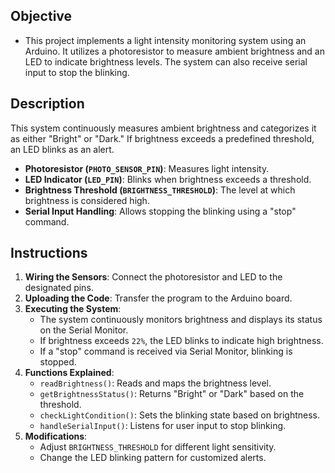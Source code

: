 ## Objective
- This project implements a light intensity monitoring system using an Arduino. It utilizes a photoresistor to measure ambient brightness and an LED to indicate brightness levels. The system can also receive serial input to stop the blinking.

## Description
This system continuously measures ambient brightness and categorizes it as either "Bright" or "Dark." If brightness exceeds a predefined threshold, an LED blinks as an alert.

- **Photoresistor (`PHOTO_SENSOR_PIN`)**: Measures light intensity.
- **LED Indicator (`LED_PIN`)**: Blinks when brightness exceeds a threshold.
- **Brightness Threshold (`BRIGHTNESS_THRESHOLD`)**: The level at which brightness is considered high.
- **Serial Input Handling**: Allows stopping the blinking using a "stop" command.

## Instructions
1. **Wiring the Sensors**: Connect the photoresistor and LED to the designated pins.
2. **Uploading the Code**: Transfer the program to the Arduino board.
3. **Executing the System**:
   - The system continuously monitors brightness and displays its status on the Serial Monitor.
   - If brightness exceeds `22%`, the LED blinks to indicate high brightness.
   - If a "stop" command is received via Serial Monitor, blinking is stopped.
4. **Functions Explained**:
   - `readBrightness()`: Reads and maps the brightness level.
   - `getBrightnessStatus()`: Returns "Bright" or "Dark" based on the threshold.
   - `checkLightCondition()`: Sets the blinking state based on brightness.
   - `handleSerialInput()`: Listens for user input to stop blinking.
5. **Modifications**:
   - Adjust `BRIGHTNESS_THRESHOLD` for different light sensitivity.
   - Change the LED blinking pattern for customized alerts.
